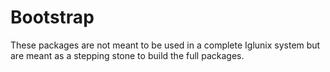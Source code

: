 # Bootstrap
These packages are not meant to be used in a complete Iglunix system but are
meant as a stepping stone to build the full packages.
